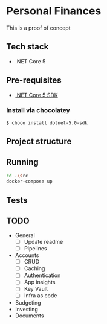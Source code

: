 # Personal Finances
This is a proof of concept

## Tech stack
- .NET Core 5

## Pre-requisites
- [.NET Core 5 SDK](https://dotnet.microsoft.com/download/dotnet/5.0)

### Install via chocolatey
```
$ choco install dotnet-5.0-sdk
```

## Project structure

## Running

```bash
cd .\src
docker-compose up
```

## Tests


## TODO

- General
  - [ ] Update readme
  - [ ] Pipelines

- Accounts
  - [ ] CRUD
  - [ ] Caching
  - [ ] Authentication
  - [ ] App insights
  - [ ] Key Vault
  - [ ] Infra as code

- Budgeting
- Investing
- Documents